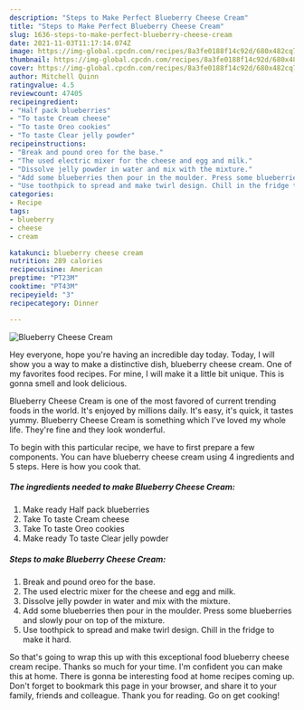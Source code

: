 ```yaml
---
description: "Steps to Make Perfect Blueberry Cheese Cream"
title: "Steps to Make Perfect Blueberry Cheese Cream"
slug: 1636-steps-to-make-perfect-blueberry-cheese-cream
date: 2021-11-03T11:17:14.074Z
image: https://img-global.cpcdn.com/recipes/8a3fe0188f14c92d/680x482cq70/blueberry-cheese-cream-recipe-main-photo.jpg
thumbnail: https://img-global.cpcdn.com/recipes/8a3fe0188f14c92d/680x482cq70/blueberry-cheese-cream-recipe-main-photo.jpg
cover: https://img-global.cpcdn.com/recipes/8a3fe0188f14c92d/680x482cq70/blueberry-cheese-cream-recipe-main-photo.jpg
author: Mitchell Quinn
ratingvalue: 4.5
reviewcount: 47405
recipeingredient:
- "Half pack blueberries"
- "To taste Cream cheese"
- "To taste Oreo cookies"
- "To taste Clear jelly powder"
recipeinstructions:
- "Break and pound oreo for the base."
- "The used electric mixer for the cheese and egg and milk."
- "Dissolve jelly powder in water and mix with the mixture."
- "Add some blueberries then pour in the moulder. Press some blueberries and slowly pour on top of the mixture."
- "Use toothpick to spread and make twirl design. Chill in the fridge to make it hard."
categories:
- Recipe
tags:
- blueberry
- cheese
- cream

katakunci: blueberry cheese cream 
nutrition: 289 calories
recipecuisine: American
preptime: "PT23M"
cooktime: "PT43M"
recipeyield: "3"
recipecategory: Dinner

---
```



![Blueberry Cheese Cream](https://img-global.cpcdn.com/recipes/8a3fe0188f14c92d/680x482cq70/blueberry-cheese-cream-recipe-main-photo.jpg)

Hey everyone, hope you're having an incredible day today. Today, I will show you a way to make a distinctive dish, blueberry cheese cream. One of my favorites food recipes. For mine, I will make it a little bit unique. This is gonna smell and look delicious.



Blueberry Cheese Cream is one of the most favored of current trending foods in the world. It's enjoyed by millions daily. It's easy, it's quick, it tastes yummy. Blueberry Cheese Cream is something which I've loved my whole life. They're fine and they look wonderful.


To begin with this particular recipe, we have to first prepare a few components. You can have blueberry cheese cream using 4 ingredients and 5 steps. Here is how you cook that.

<!--inarticleads1-->

##### The ingredients needed to make Blueberry Cheese Cream:

1. Make ready Half pack blueberries
1. Take To taste Cream cheese
1. Take To taste Oreo cookies
1. Make ready To taste Clear jelly powder




<!--inarticleads2-->

##### Steps to make Blueberry Cheese Cream:

1. Break and pound oreo for the base.
1. The used electric mixer for the cheese and egg and milk.
1. Dissolve jelly powder in water and mix with the mixture.
1. Add some blueberries then pour in the moulder. Press some blueberries and slowly pour on top of the mixture.
1. Use toothpick to spread and make twirl design. Chill in the fridge to make it hard.




So that's going to wrap this up with this exceptional food blueberry cheese cream recipe. Thanks so much for your time. I'm confident you can make this at home. There is gonna be interesting food at home recipes coming up. Don't forget to bookmark this page in your browser, and share it to your family, friends and colleague. Thank you for reading. Go on get cooking!
